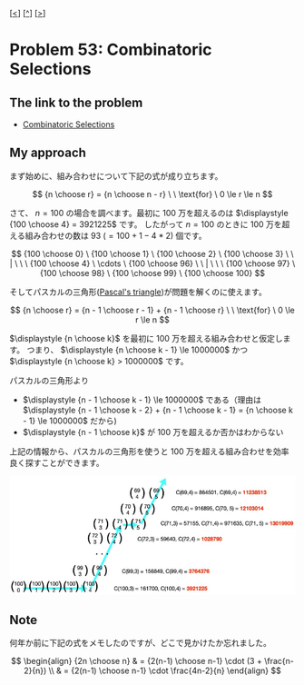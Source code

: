 \[[<](./p0052.md)] \[[^](../README_ja.md)] \[[>](./p0054.md)]

# Problem 53: Combinatoric Selections

## The link to the problem

- [Combinatoric Selections](https://projecteuler.net/problem=53)

## My approach

まず始めに、組み合わせについて下記の式が成り立ちます。

$$
{n \choose r} = {n \choose n - r} \ \ \text{for} \ 0 \le r \le n
$$

さて、 $n=100$ の場合を調べます。最初に 100 万を超えるのは $\displaystyle {100 \choose 4} = 3921225$ です。
したがって $n=100$ のときに 100 万を超える組み合わせの数は 93 $(= 100 + 1 - 4 * 2)$ 個です。

$$
{100 \choose 0} \ {100 \choose 1} \ {100 \choose 2} \ {100 \choose 3} \ \ | \ \ \ 
{100 \choose 4} \ \cdots \ {100 \choose 96} \ \ | \ \ \ 
{100 \choose 97} \ {100 \choose 98} \ {100 \choose 99} \ {100 \choose 100}
$$

そしてパスカルの三角形([Pascal's triangle](https://en.wikipedia.org/wiki/Pascal%27s_triangle))が問題を解くのに使えます。

$$
{n \choose r} = {n - 1 \choose r - 1} + {n - 1 \choose r} \ \ \text{for} \ 0 \le r \le n
$$

$\displaystyle {n \choose k}$ を最初に 100 万を超える組み合わせと仮定します。
つまり、 $\displaystyle {n \choose k - 1} \le 1000000$ かつ $\displaystyle {n \choose k} > 1000000$ です。

パスカルの三角形より

- $\displaystyle {n - 1 \choose k - 1} \le 1000000$ である（理由は $\displaystyle {n - 1 \choose k - 2} + {n - 1 \choose k - 1} = {n \choose k - 1} \le 1000000$ だから)
- $\displaystyle {n - 1 \choose k}$ が 100 万を超えるか否かはわからない

上記の情報から、パスカルの三角形を使うと 100 万を超える組み合わせを効率良く探すことができます。

![tracing on Pascal's triangle](../images/p0053-01.jpg)

## Note

何年か前に下記の式をメモしたのですが、どこで見かけたか忘れました。

$$
\begin{align}
{2n \choose n} & = {2(n-1) \choose n-1} \cdot (3 + \frac{n-2}{n}) \\
               & = {2(n-1) \choose n-1} \cdot \frac{4n-2}{n}
\end{align}
$$

